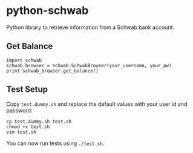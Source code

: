 python-schwab
=============

Python library to retrieve information from a Schwab bank account.

Get Balance
-----------

	import schwab
	schwab_browser = schwab.SchwabBrowser(your_username, your_pw)
	print schwab_browser.get_balance()

Test Setup
----------

Copy `test.dummy.sh` and replace the default values with your user id and password:

	cp test.dummy.sh test.sh
	chmod +x test.sh
	vim test.sh

You can now run tests using `./test.sh`.
